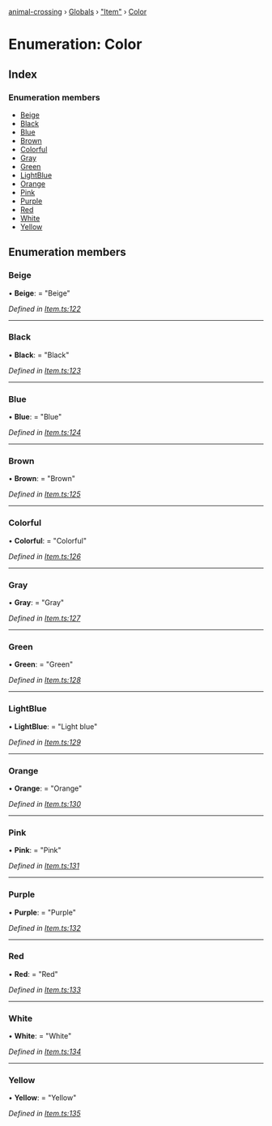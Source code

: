 [animal-crossing](../README.md) › [Globals](../globals.md) › ["Item"](../modules/_item_.md) › [Color](_item_.color.md)

# Enumeration: Color

## Index

### Enumeration members

* [Beige](_item_.color.md#beige)
* [Black](_item_.color.md#black)
* [Blue](_item_.color.md#blue)
* [Brown](_item_.color.md#brown)
* [Colorful](_item_.color.md#colorful)
* [Gray](_item_.color.md#gray)
* [Green](_item_.color.md#green)
* [LightBlue](_item_.color.md#lightblue)
* [Orange](_item_.color.md#orange)
* [Pink](_item_.color.md#pink)
* [Purple](_item_.color.md#purple)
* [Red](_item_.color.md#red)
* [White](_item_.color.md#white)
* [Yellow](_item_.color.md#yellow)

## Enumeration members

###  Beige

• **Beige**: = "Beige"

*Defined in [Item.ts:122](https://github.com/Norviah/animal-crossing/blob/44de0e0/module/types/Item.ts#L122)*

___

###  Black

• **Black**: = "Black"

*Defined in [Item.ts:123](https://github.com/Norviah/animal-crossing/blob/44de0e0/module/types/Item.ts#L123)*

___

###  Blue

• **Blue**: = "Blue"

*Defined in [Item.ts:124](https://github.com/Norviah/animal-crossing/blob/44de0e0/module/types/Item.ts#L124)*

___

###  Brown

• **Brown**: = "Brown"

*Defined in [Item.ts:125](https://github.com/Norviah/animal-crossing/blob/44de0e0/module/types/Item.ts#L125)*

___

###  Colorful

• **Colorful**: = "Colorful"

*Defined in [Item.ts:126](https://github.com/Norviah/animal-crossing/blob/44de0e0/module/types/Item.ts#L126)*

___

###  Gray

• **Gray**: = "Gray"

*Defined in [Item.ts:127](https://github.com/Norviah/animal-crossing/blob/44de0e0/module/types/Item.ts#L127)*

___

###  Green

• **Green**: = "Green"

*Defined in [Item.ts:128](https://github.com/Norviah/animal-crossing/blob/44de0e0/module/types/Item.ts#L128)*

___

###  LightBlue

• **LightBlue**: = "Light blue"

*Defined in [Item.ts:129](https://github.com/Norviah/animal-crossing/blob/44de0e0/module/types/Item.ts#L129)*

___

###  Orange

• **Orange**: = "Orange"

*Defined in [Item.ts:130](https://github.com/Norviah/animal-crossing/blob/44de0e0/module/types/Item.ts#L130)*

___

###  Pink

• **Pink**: = "Pink"

*Defined in [Item.ts:131](https://github.com/Norviah/animal-crossing/blob/44de0e0/module/types/Item.ts#L131)*

___

###  Purple

• **Purple**: = "Purple"

*Defined in [Item.ts:132](https://github.com/Norviah/animal-crossing/blob/44de0e0/module/types/Item.ts#L132)*

___

###  Red

• **Red**: = "Red"

*Defined in [Item.ts:133](https://github.com/Norviah/animal-crossing/blob/44de0e0/module/types/Item.ts#L133)*

___

###  White

• **White**: = "White"

*Defined in [Item.ts:134](https://github.com/Norviah/animal-crossing/blob/44de0e0/module/types/Item.ts#L134)*

___

###  Yellow

• **Yellow**: = "Yellow"

*Defined in [Item.ts:135](https://github.com/Norviah/animal-crossing/blob/44de0e0/module/types/Item.ts#L135)*
